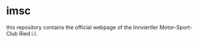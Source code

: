 imsc
====
this repository contains the official webpage of the Innviertler Motor-Sport-Club Ried i.I.
